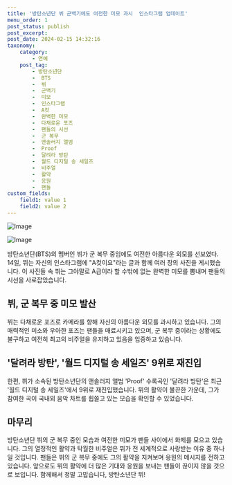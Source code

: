 ```yaml
---
title: '방탄소년단 뷔 군백기에도 여전한 미모 과시  인스타그램 업데이트'
menu_order: 1
post_status: publish
post_excerpt: 
post_date: 2024-02-15 14:32:16
taxonomy:
    category:
        - 연예
    post_tag:
        - 방탄소년단
        -  BTS
        -  뷔
        -  군백기
        -  미모
        -  인스타그램
        -  A컷
        -  완벽한 미모
        -  다채로운 포즈
        -  팬들의 시선
        -  군 복무
        -  앤솔러지 앨범
        -  Proof
        -  달려라 방탄
        -  월드 디지털 송 세일즈
        -  비주얼
        -  활약
        -  응원
        -  팬들
custom_fields:
    field1: value 1
    field2: value 2
---
```


![Image](https://mimgnews.pstatic.net/image/396/2024/02/14/0000667593_001_20240214201101383.jpg?type=w540)

![Image](https://ssl.pstatic.net/mimgnews/image/396/2024/02/14/0000667593_002_20240214201101399.jpg?type=w540)

방탄소년단(BTS)의 멤버인 뷔가 군 복무 중임에도 여전한 아름다운 외모를 선보였다. 14일, 뷔는 자신의 인스타그램에 "A컷이요"라는 글과 함께 여러 장의 사진을 게시했습니다. 이 사진들 속 뷔는 그야말로 A급이라 할 수밖에 없는 완벽한 미모를 뽐내며 팬들의 시선을 사로잡았습니다. 
## 뷔, 군 복무 중 미모 발산
뷔는 다채로운 포즈로 카메라를 향해 자신의 아름다운 외모를 과시하고 있습니다. 그의 매력적인 미소와 우아한 포즈는 팬들을 매료시키고 있으며, 군 복무 중이라는 상황에도 불구하고 여전히 최고의 비주얼을 유지하고 있음을 입증하고 있습니다.
## '달려라 방탄', '월드 디지털 송 세일즈' 9위로 재진입
한편, 뷔가 소속된 방탄소년단의 앤솔러지 앨범 'Proof' 수록곡인 '달려라 방탄'은 최근 '월드 디지털 송 세일즈'에서 9위로 재진입했습니다. 뷔의 활약이 불끈한 가운데, 그가 참여한 곡이 국내외 음악 차트를 휩쓸고 있는 모습을 확인할 수 있었습니다.
## 마무리
방탄소년단 뷔의 군 복무 중인 모습과 여전한 미모가 팬들 사이에서 화제를 모으고 있습니다. 그의 열정적인 활약과 탁월한 비주얼은 뷔가 전 세계적으로 사랑받는 이유 중 하나일 것입니다. 팬들은 뷔의 군 복무 중에도 그의 활약을 지켜보며 응원의 메시지를 전하고 있습니다. 앞으로도 뷔의 활약에 더 많은 기대와 응원을 보내는 팬들이 끊이지 않을 것으로 보입니다. 함께해서 정말 고맙습니다, 방탄소년단 뷔!
